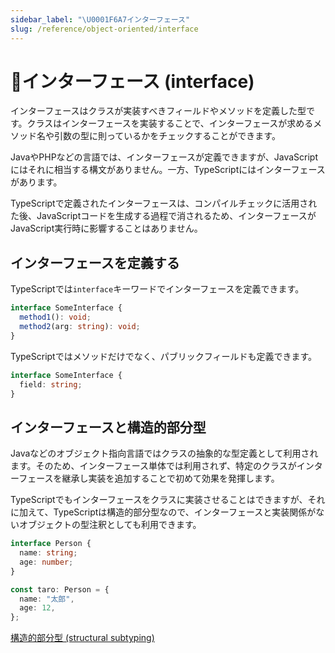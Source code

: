 ```yaml
---
sidebar_label: "\U0001F6A7インターフェース"
slug: /reference/object-oriented/interface
---
```


# 🚧インターフェース (interface)

インターフェースはクラスが実装すべきフィールドやメソッドを定義した型です。クラスはインターフェースを実装することで、インターフェースが求めるメソッド名や引数の型に則っているかをチェックすることができます。

JavaやPHPなどの言語では、インターフェースが定義できますが、JavaScriptにはそれに相当する構文がありません。一方、TypeScriptにはインターフェースがあります。

TypeScriptで定義されたインターフェースは、コンパイルチェックに活用された後、JavaScriptコードを生成する過程で消されるため、インターフェースがJavaScript実行時に影響することはありません。

## インターフェースを定義する

TypeScriptでは`interface`キーワードでインターフェースを定義できます。

```typescript
interface SomeInterface {
  method1(): void;
  method2(arg: string): void;
}
```

TypeScriptではメソッドだけでなく、パブリックフィールドも定義できます。

```typescript
interface SomeInterface {
  field: string;
}
```

## インターフェースと構造的部分型

Javaなどのオブジェクト指向言語ではクラスの抽象的な型定義として利用されます。そのため、インターフェース単体では利用されず、特定のクラスがインターフェースを継承し実装を追加することで初めて効果を発揮します。

TypeScriptでもインターフェースをクラスに実装させることはできますが、それに加えて、TypeScriptは構造的部分型なので、インターフェースと実装関係がないオブジェクトの型注釈としても利用できます。

```typescript
interface Person {
  name: string;
  age: number;
}

const taro: Person = {
  name: "太郎",
  age: 12,
};
```

[構造的部分型 (structural subtyping)](../../values-types-variables/structural-subtyping.md)
